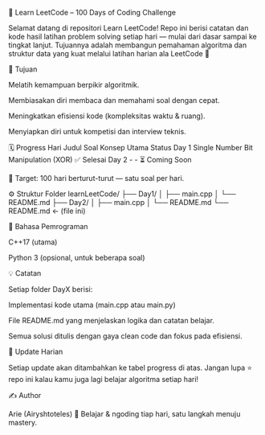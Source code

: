 🧠 Learn LeetCode – 100 Days of Coding Challenge

Selamat datang di repositori Learn LeetCode!
Repo ini berisi catatan dan kode hasil latihan problem solving setiap hari — mulai dari dasar sampai ke tingkat lanjut.
Tujuannya adalah membangun pemahaman algoritma dan struktur data yang kuat melalui latihan harian ala LeetCode 💪

🎯 Tujuan

Melatih kemampuan berpikir algoritmik.

Membiasakan diri membaca dan memahami soal dengan cepat.

Meningkatkan efisiensi kode (kompleksitas waktu & ruang).

Menyiapkan diri untuk kompetisi dan interview teknis.

🗓️ Progress
Hari	Judul Soal	Konsep Utama	Status
Day 1
	Single Number	Bit Manipulation (XOR)	✅ Selesai
Day 2	-	-	⏳ Coming Soon

📅 Target: 100 hari berturut-turut — satu soal per hari.

⚙️ Struktur Folder
learnLeetCode/
├── Day1/
│   ├── main.cpp
│   └── README.md
├── Day2/
│   ├── main.cpp
│   └── README.md
└── README.md  ← (file ini)

🧩 Bahasa Pemrograman

C++17 (utama)

Python 3 (opsional, untuk beberapa soal)

💡 Catatan

Setiap folder DayX berisi:

Implementasi kode utama (main.cpp atau main.py)

File README.md yang menjelaskan logika dan catatan belajar.

Semua solusi ditulis dengan gaya clean code dan fokus pada efisiensi.

🚀 Update Harian

Setiap update akan ditambahkan ke tabel progress di atas.
Jangan lupa ⭐ repo ini kalau kamu juga lagi belajar algoritma setiap hari!

✍️ Author

Arie (Airyshtoteles)
📍 Belajar & ngoding tiap hari, satu langkah menuju mastery.
